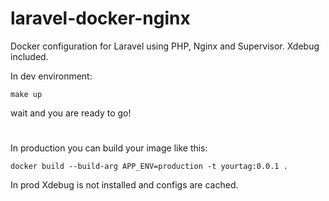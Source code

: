 # laravel-docker-nginx
Docker configuration for Laravel using PHP,  Nginx and Supervisor. Xdebug included.

In dev environment:

```
make up
```
wait and you are ready to go!
#

In production you can build your image like this:

```
docker build --build-arg APP_ENV=production -t yourtag:0.0.1 .
```

In prod Xdebug is not installed and configs are cached.
